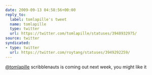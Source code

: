 ```yaml
---
date: 2009-09-13 04:58:56+00:00
reply_to:
  label: tomlapille's tweet
  name: tomlapille
  type: twitter
  url: https://twitter.com/tomlapille/statuses/3948932975/
source: twitter
syndicated:
- type: twitter
  url: https://twitter.com/roytang/statuses/3949292259/
---
```


[@tomlapille](https://twitter.com/tomlapille/) scribblenauts is coming out next week, you might like it